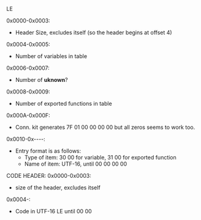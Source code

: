 LE

0x0000-0x0003:
- Header Size, excludes itself (so the header begins at offset 4)

  
0x0004-0x0005:
- Number of variables in table
  
    
0x0006-0x0007:
- Number of **uknown**?

    
0x0008-0x0009:
- Number of exported functions in table

    
0x000A-0x000F:
- Conn. kit generates
    7F 01 00 00 00 00
    but all zeros seems to work too.


0x0010-0x----:
- Entry format is as follows:
    - Type of item:
        30 00 for variable,
        31 00 for exported function
    - Name of item:
        UTF-16, until 00 00 00 00


CODE HEADER:
0x0000-0x0003:
- size of the header, excludes itself


0x0004-:
- Code in UTF-16 LE until 00 00


